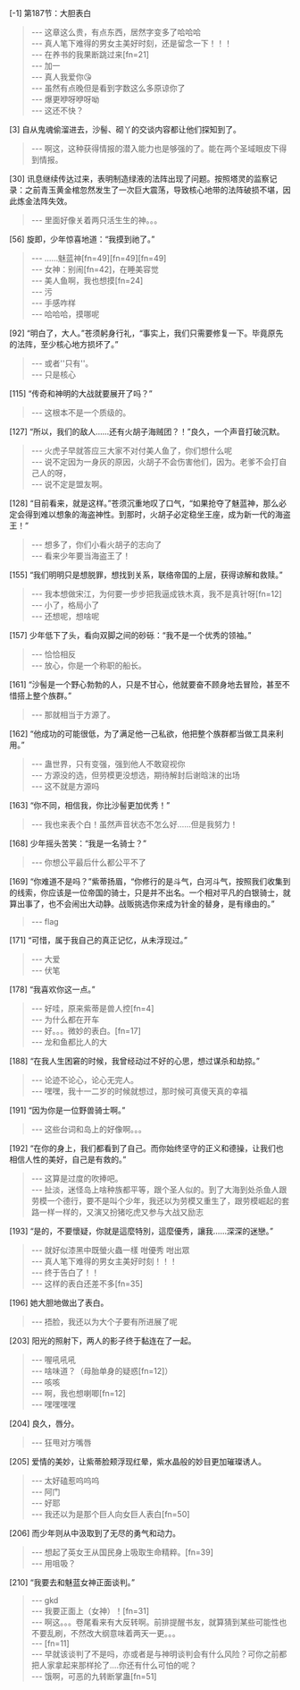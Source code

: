
[-1] 第187节：大胆表白
>--- 这章这么贵，有点东西，居然字变多了哈哈哈<br>
>--- 真人笔下难得的男女主美好时刻，还是留念一下！！！<br>
>--- 在养书的我果断跳过来[fn=21]<br>
>--- 加一<br>
>--- 真人我爱你😘<br>
>--- 虽然有点晚但是看到字数这么多原谅你了<br>
>--- 爆更咿呀咿呀呦<br>
>--- 这还不快？<br>

[3] 自从鬼魂偷溜进去，沙髻、砌丫的交谈内容都让他们探知到了。
>--- 啊这，这种获得情报的潜入能力也是够强的了。能在两个圣域眼皮下得到情报。<br>

[30] 讯息继续传达过来，表明制造绿液的法阵出现了问题。按照塔灵的监察记录：之前青玉黄金棺忽然发生了一次巨大震荡，导致核心地带的法阵破损不堪，因此炼金法阵失效。
>--- 里面好像关着两只活生生的神。。。<br>

[56] 旋即，少年惊喜地道：“我摸到祂了。”
>--- ……魅蓝神[fn=49][fn=49][fn=49]<br>
>--- 女神：别闹[fn=42]，在睡美容觉<br>
>--- 美人鱼啊，我也想摸[fn=24]<br>
>--- 污<br>
>--- 手感咋样<br>
>--- 哈哈哈，摸哪呢<br>

[92] “明白了，大人。”苍须躬身行礼，“事实上，我们只需要修复一下。毕竟原先的法阵，至少核心地方损坏了。”
>--- 或者''只有''。<br>
>--- 只是核心<br>

[115] “传奇和神明的大战就要展开了吗？”
>--- 这根本不是一个质级的。<br>

[127] “所以，我们的敌人……还有火胡子海贼团？！”良久，一个声音打破沉默。
>--- 火虎子早就答应三大家不对付美人鱼了，你们想什么呢<br>
>--- 说不定因为一身灰的原因，火胡子不会伤害他们，因为。老爹不会打自己人的呀，<br>
>--- 说不定是盟友啊。<br>

[128] “目前看来，就是这样。”苍须沉重地叹了口气，“如果抢夺了魅蓝神，那么必定会得到难以想象的海盗神性。到那时，火胡子必定稳坐王座，成为新一代的海盗王！”
>--- 想多了，你们小看火胡子的志向了<br>
>--- 看来少年要当海盗王了！<br>

[155] “我们明明只是想脱罪，想找到关系，联络帝国的上层，获得谅解和救赎。”
>--- 我本想做宋江，为何要一步步把我逼成铁木真，我不是真针呀[fn=12]<br>
>--- 小了，格局小了<br>
>--- 还想呢，想啥呢<br>

[157] 少年低下了头，看向双脚之间的砂砾：“我不是一个优秀的领袖。”
>--- 恰恰相反<br>
>--- 放心，你是一个称职的船长。<br>

[161] “沙髻是一个野心勃勃的人，只是不甘心，他就要奋不顾身地去冒险，甚至不惜搭上整个族群。”
>--- 那就相当于方源了。<br>

[162] “他成功的可能很低，为了满足他一己私欲，他把整个族群都当做工具来利用。”
>--- 蛊世界，只有变强，强到他人不敢窥视你<br>
>--- 方源没的选，但劳模更没想选，期待解封后谢晗沫的出场<br>
>--- 这不就是方源吗<br>

[163] “你不同，相信我，你比沙髻更加优秀！”
>--- 我也来表个白！虽然声音状态不怎么好……但是我努力！<br>

[168] 少年摇头苦笑：“我是一名骑士？”
>--- 你想公平最后什么都公平不了<br>

[169] “你难道不是吗？”紫蒂扬眉，“你修行的是斗气，白河斗气，按照我们收集到的线索，你应该是一位帝国的骑士，只是并不出名。一个相对平凡的白银骑士，就算出事了，也不会闹出大动静。战贩挑选你来成为针金的替身，是有缘由的。”
>--- flag<br>

[171] “可惜，属于我自己的真正记忆，从未浮现过。”
>--- 大爱<br>
>--- 伏笔<br>

[178] “我喜欢你这一点。”
>--- 好哇，原来紫蒂是兽人控[fn=4]<br>
>--- 为什么都在开车<br>
>--- 好。。。微妙的表白。[fn=17]<br>
>--- 龙和鱼都比人的大<br>

[188] “在我人生困窘的时候，我曾经动过不好的心思，想过谋杀和劫掠。”
>--- 论迹不论心，论心无完人。<br>
>--- 嘿嘿，我十一二岁的时候就想过，那时候可真傻天真的幸福<br>

[191] “因为你是一位野兽骑士啊。”
>--- 这些台词和岛上的好像啊。。。<br>

[192] “在你的身上，我们都看到了自己。而你始终坚守的正义和德操，让我们也相信人性的美好，自己是有救的。”
>--- 这算是过度的吹捧吧。<br>
>--- 扯淡，迷怪岛上啥种族都平等，跟个圣人似的。到了大海到处杀鱼人跟劳模一个德行，要不是叫个少年，我还以为劳模又重生了，跟劳模崛起的套路一样一样的，又演又扮猪吃虎又参与大战又励志<br>

[193] “是的，不要懷疑，你就是這麼特別，這麼優秀，讓我……深深的迷戀。”
>--- 就好似漆黑中既螢火蟲一樣 咁優秀 咁出眾<br>
>--- 真人笔下难得的男女主美好时刻！！！<br>
>--- 终于告白了！！<br>
>--- 这样的表白还差不多[fn=35]<br>

[196] 她大胆地做出了表白。
>--- 捂脸，我还以为大个子要有所进展了呢<br>

[203] 阳光的照射下，两人的影子终于黏连在了一起。
>--- 喔吼吼吼<br>
>--- 啥味道？（母胎单身的疑惑[fn=12]）<br>
>--- 咳咳<br>
>--- 啊，我也想喇唧[fn=12]<br>
>--- 嘿嘿嘿嘿<br>

[204] 良久，唇分。
>--- 狂甩对方嘴唇<br>

[205] 爱情的美妙，让紫蒂脸颊浮现红晕，紫水晶般的妙目更加璀璨诱人。
>--- 太好磕惹呜呜呜<br>
>--- 阿门<br>
>--- 好耶<br>
>--- 我还以为是那个巨人向女巨人表白[fn=50]<br>

[206] 而少年则从中汲取到了无尽的勇气和动力。
>--- 想起了英女王从国民身上吸取生命精粹。[fn=39]<br>
>--- 用咀吸？<br>

[210] “我要去和魅蓝女神正面谈判。”
>--- gkd<br>
>--- 我要正面上（女神）！[fn=31]<br>
>--- 啊这。。。卷尾看来有大反转啊。前排提醒书友，就算猜到某些可能性也不要乱刷，不然改大纲意味着两天一更。。。<br>
>--- [fn=11]<br>
>--- 早就该谈判了不是吗，亦或者是与神明谈判会有什么风险？可你之前都把人家拿起来那样抡了....你还有什么可怕的呢？<br>
>--- 饿啊，可恶的九转断掌蛊[fn=51]<br>
